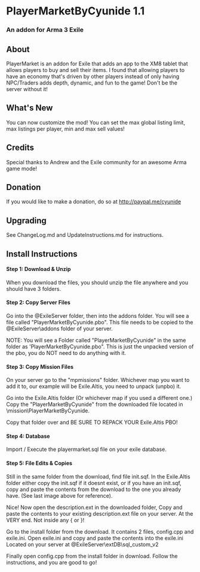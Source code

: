 # PlayerMarketByCyunide 1.1
### An addon for Arma 3 Exile

## About

PlayerMarket is an addon for Exile that adds an app to the XM8 tablet that allows players to buy and sell their items. I found that allowing players to have an economy that's driven by other players instead of only having NPC/Traders adds depth, dynamic, and fun to the game! Don't be the server without it!

## What's New

You can now customize the mod! You can set the max global listing limit, max listings per player, min and max sell values!

## Credits

Special thanks to Andrew and the Exile community for an awesome Arma game mode!

## Donation

If you would like to make a donation, do so at http://paypal.me/cyunide

## Upgrading

See ChangeLog.md and UpdateInstructions.md for instructions.

## Install Instructions

#### Step 1: Download & Unzip

When you download the files, you should unzip the file anywhere and you should have 3 folders.

#### Step 2: Copy Server Files

Go into the @ExileServer folder, then into the addons folder. You will see a file called "PlayerMarketByCyunide.pbo". This file needs to be copied to the @ExileServer\addons folder of your server. 

NOTE: You will see a Folder called "PlayerMarketByCyunide" in the same folder as 'PlayerMarketByCyunide.pbo".
This is just the unpacked version of the pbo, you do NOT need to do anything with it. 

#### Step 3: Copy Mission Files

On your server go to the "mpmissions" folder. Whichever map you want to add it to, our example will be Exile.Altis, you need to unpack (unpbo) it.

Go into the Exile.Altis folder (Or whichever map if you used a different one.)
Copy the "PlayerMarketByCyunide" from the downloaded file located in \mission\PlayerMarketByCyunide.

Copy that folder over and BE SURE TO REPACK YOUR Exile.Altis PBO!

#### Step 4: Database

Import / Execute the playermarket.sql file on your exile database.

#### Step 5: File Edits & Copies

Still in the same folder from the download, find file init.sqf.
In the Exile.Altis folder either copy the init.sqf if it doesnt exist,
or if you have an init.sqf, copy and paste the contents from the download
to the one you already have. (See last image above for reference).

Nice! Now open the description.ext in the downloaded folder,
Copy and paste the contents to your existing description.ext file on your server.
At the VERY end. Not inside any { or }!

Go to the install folder from the download.
It contains 2 files, config.cpp and exile.ini.
Open exile.ini and copy and paste the contents into the exile.ini
Located on your server at @ExileServer\extDB\sql_custom_v2

Finally open config.cpp from the install folder in download.
Follow the instructions, and you are good to go! 
